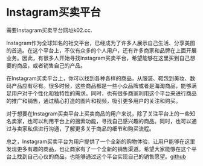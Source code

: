 # Instagram买卖平台

需要Instagram买卖平台网址k02.cc.

Instagram作为全球知名的社交平台，已经成为了许多人展示自己生活、分享美图的首选。在这个平台上，不仅有众多的个人用户，还有许多商家和品牌在上面开展业务。因此，有很多人开始寻找Instagram买卖平台，希望能够在这里买到自己想要的商品，或者销售自己的产品。

在Instagram买卖平台上，你可以找到各种各样的商品，从服装、鞋包到美妆、数码产品应有尽有。很多时候，这些商品都是一些小众品牌或者是海淘商品，能够满足用户对于个性化和独特性的需求。同时，也有很多商家利用这个平台来进行商品的推广和销售，通过精心打造的图片和视频，吸引更多用户的关注和购买。

对于想要在Instagram买卖平台上买卖商品的用户来说，除了关注平台上的一些知名卖家，也可以利用平台上的搜索功能，寻找自己感兴趣的商品。同时，也可以通过与卖家私信进行沟通，了解更多关于商品的细节和购买流程。

总之，Instagram买卖平台为用户提供了一个全新的购物体验，让用户能够在这里发现更多有趣的商品，也让商家有了一个全新的销售渠道。希望大家能够在这个平台上找到自己心仪的商品，也能够通过这个平台实现自己的销售愿望。[github](https://github.com)
